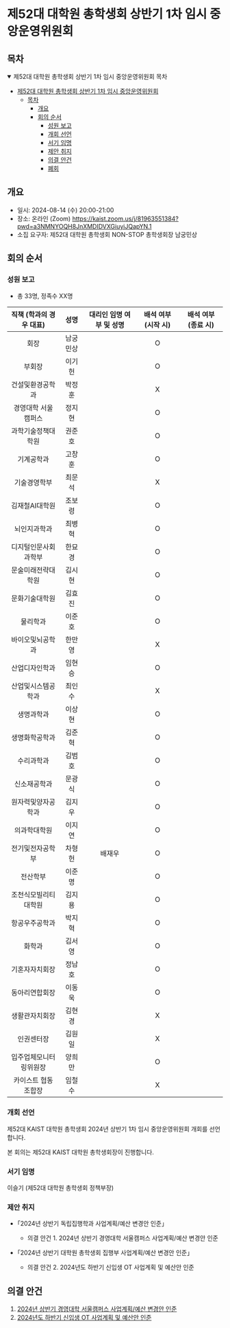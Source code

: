제52대 대학원 총학생회 상반기 1차 임시 중앙운영위원회 
===

## 목차

<details open>
<summary>제52대 대학원 총학생회 상반기 1차 임시 중앙운영위원회 목차</summary>

- [제52대 대학원 총학생회 상반기 1차 임시 중앙운영위원회](#제52대-대학원-총학생회-상반기-1차-임시-중앙운영위원회)
  - [목차](#목차)
	- [개요](#개요)
	- [회의 순서](#회의-순서)
		- [성원 보고](#성원-보고)
		- [개회 선언](#개회-선언)
		- [서기 임명](#서기-임명)
 		- [제안 취지](#제안-취지)
		- [의결 안건](#의결-안건)
		- [폐회](#폐회)
</details>

## 개요

- 일시: 2024-08-14 (수) 20:00-21:00
- 장소: 온라인 (Zoom) https://kaist.zoom.us/j/81963551384?pwd=a3NMNYOQH8JnXMDIDVXGiuyiJQapYN.1
- 소집 요구자: 제52대 대학원 총학생회 NON-STOP 총학생회장 남궁민상

## 회의 순서
### 성원 보고
- 총 33명, 정족수 XX명

| 직책 (학과의 경우 대표) | 성명 | 대리인 임명 여부 및 성명 | 배석 여부 (시작 시) | 배석 여부 (종료 시) |
|:---:|:---:|:---:|:---:|:---:|
| 회장 | 남궁민상 |   |  O |   |
| 부회장 | 이기헌 |   |  O |   |
| 건설및환경공학과 | 박정훈 |   | X  |   |
| 경영대학 서울캠퍼스 | 정지현 |   |  O |   |
| 과학기술정책대학원 | 권준호 |   |  O |   |
| 기계공학과 | 고창훈 |   |  O |   |
| 기술경영학부 | 최문석 |   | X  |   |
| 김재철AI대학원 | 조보령 |   | O  |   |
| 뇌인지과학과 | 최병혁 |   |  O |   |
| 디지털인문사회과학부 | 한묘경 |   | O  |   |
| 문술미래전략대학원 | 김시현 |   | O  |   |
| 문화기술대학원 | 김효진 |   | O  |   |
| 물리학과 | 이준호 |   | O  |   |
| 바이오및뇌공학과 | 한만영 |   | X  |   |
| 산업디자인학과 | 임현승 |   |  O |   |
| 산업및시스템공학과 | 최인수 |   | X  |   |
| 생명과학과 | 이상현 |   |  O |   |
| 생명화학공학과 | 김준혁 |   | O  |   |
| 수리과학과 | 김범호 |   |  O |   |
| 신소재공학과 | 문광식 |   |  O |   |
| 원자력및양자공학과 | 김지우 |   | O  |   |
| 의과학대학원 | 이지연 |   | O  |   | 
| 전기및전자공학부 | 차형헌 | 배재우 | O  |   |
| 전산학부 | 이준명 |   |  O |   |
| 조천식모빌리티대학원 | 김지용 |   |  O |   |
| 항공우주공학과 | 박지혁 |   |  O |   | 
| 화학과 | 김서영 |   | O  |   |
| 기혼자자치회장 | 정남호 |   | O  |   |
| 동아리연합회장 | 이동욱 |   |  O |   |
| 생활관자치회장 | 김현경 |   |  X |   |
| 인권센터장 | 김원일 |   | X  |   |
| 입주업체모니터링위원장 | 양희만 |   |  O |   |
| 카이스트 협동조합장 | 임철수 |   | X  |   |

### 개회 선언
제52대 KAIST 대학원 총학생회 2024년 상반기 1차 임시 중앙운영위원회 개회를 선언합니다. 

본 회의는 제52대 KAIST 대학원 총학생회장이 진행합니다.

### 서기 임명
이슬기 (제52대 대학원 총학생회 정책부장) 

### 제안 취지
    
- ｢2024년 상반기 독립집행학과 사업계획/예산 변경안 인준｣
    - 의결 안건 1. 2024년 상반기 경영대학 서울캠퍼스 사업계획/예산 변경안 인준

- ｢2024년 상반기 대학원 총학생회 집행부 사업계획/예산 변경안 인준｣
    - 의결 안건 2. 2024년도 하반기 신입생 OT 사업계획 및 예산안 인준

## 의결 안건

1. [2024년 상반기 경영대학 서울캠퍼스 사업계획/예산 변경안 인준](의결안건/의결1.md) 
2. [2024년도 하반기 신입생 OT 사업계획 및 예산안 인준](의결안건/하반기_새내기OT.md)
